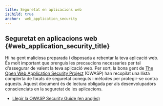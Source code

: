 ```yaml
---
title: Seguretat en aplicacions web
isChild: true
anchor:  web_application_security
---
```


## Seguretat en aplicacions web {#web_application_security_title}

Hi ha gent maliciosa preparada i disposada a rebentar la teva aplicació web. És molt important que prenguis les precaucions necessaries per tal d'assegurar de valent la teva aplicació web. Per sort, la bona gent de [The Open Web Application Security Project][1] (OWASP) han recopilat una llista complerta de forats de seguretat coneguts i mètodes per protegir-se contra aquests. Aquest document és de lectura obligada per als desenvolupadors conscienciats en la seguretat de les aplicacions.

* [Llegir la OWASP Security Guide (en anglès)][2]


[1]: https://www.owasp.org/
[2]: https://www.owasp.org/index.php/Guide_Table_of_Contents

